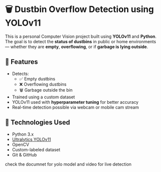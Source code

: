 # 🗑️ Dustbin Overflow Detection using YOLOv11

This is a personal Computer Vision project built using **YOLOv11** and **Python**.  
The goal is to detect the **status of dustbins** in public or home environments — whether they are **empty**, **overflowing**, or if **garbage is lying outside**.

## 📌 Features

- Detects:
  - ✅ Empty dustbins
  - ❌ Overflowing dustbins
  - 🗑️ Garbage outside the bin
- Trained using a custom dataset
- YOLOv11 used with **hyperparameter tuning** for better accuracy
- Real-time detection possible via webcam or mobile cam stream

## 🧠 Technologies Used

- Python 3.x  
- [Ultralytics YOLOv11](https://github.com/ultralytics/ultralytics)  
- OpenCV  
- Custom-labeled dataset  
- Git & GitHub

check the documnet for yolo model and video for live detection
